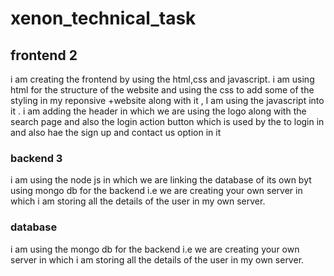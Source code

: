 # xenon_technical_task
## frontend 2
i am creating the frontend by using the html,css and javascript. i am using html for the structure of the website and using the css to add some of the styling in my reponsive +website along with it , I am using the javascript into it .
i am adding the header in which we are using the logo along with the search page and also the login action button which is used by the to login in and also hae the sign up and contact us option in it
### backend 3
i am using the node js in which we are linking the database of its own byt using mongo db for the backend i.e we are creating your own server in which i am storing all the details of the user in my own server.  
### database 
i am using the mongo db for the backend i.e we are creating your own server in which i am storing all the details of the user in my own server.
